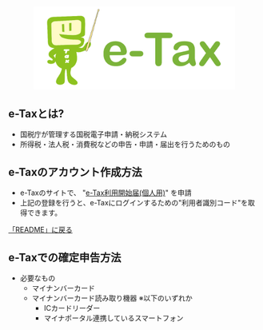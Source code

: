
<center>
<img width="80%" src="../images/e-tax_logo.png">
</center>

## e-Taxとは?
- 国税庁が管理する国税電子申請・納税システム
- 所得税・法人税・消費税などの申告・申請・届出を行うためのもの
## e-Taxのアカウント作成方法
- e-Taxのサイトで、 "[e-Tax利用開始届(個人用)](https://kaishi.e-tax.nta.go.jp/SU_APP/lnk/kaishiShinkiKojin)" を申請
- 上記の登録を行うと、e-Taxにログインするための"利用者識別コード"を取得できます。

[「README」に戻る](../README.md#時期別のイベントリスト)

## e-Taxでの確定申告方法
- 必要なもの
    - マイナンバーカード
    - マイナンバーカード読み取り機器 ※以下のいずれか
        - ICカードリーダー
        - マイナポータル連携しているスマートフォン